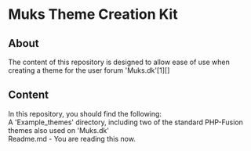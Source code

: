Muks Theme Creation Kit
=======================
  
About
-----
  
The content of this repository is designed to allow ease of use when creating a theme for the user forum 'Muks.dk'[1][]  
  
Content
-------
  
In this repository, you should find the following:  
A 'Example_themes' directory, including two of the standard PHP-Fusion themes also used on 'Muks.dk'  
Readme.md - You are reading this now.
